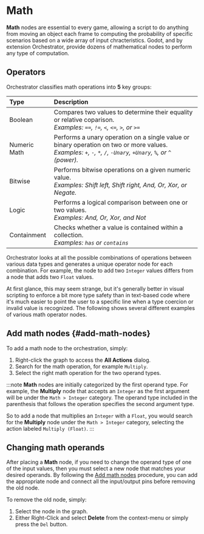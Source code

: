 
# Math

**Math** nodes are essential to every game, allowing a script to do anything from moving an object each frame to computing the probability of specific scenarios based on a wide array of input chracteristics.
Godot, and by extension Orchestrator, provide dozens of mathematical nodes to perform any type of computation.

## Operators

Orchestrator classifies math operations into **5** key groups:

| Type          | Description                                                                                                                                                          |
|:--------------|:---------------------------------------------------------------------------------------------------------------------------------------------------------------------|
| Boolean       | Compares two values to determine their equality or relative coparison.<br/>*Examples: `==`, `!=`, `<`, `<=`, `>`, or `>=`*                                           |
| Numeric Math  | Performs a unary operation on a single value or binary operation on two or more values.<br/>*Examples: `+`, `-`, `*`, `/`, `-Unary`, `+Unary`, `%`, or `^` (power).* |
| Bitwise       | Performs bitwise operations on a given numeric value.<br/>*Examples: Shift left, Shift right, And, Or, Xor, or Negate.*                                              |
| Logic         | Performs a logical comparison between one or two values.<br/>*Examples: And, Or, Xor, and Not*                                                                       |
| Containment   | Checks whether a value is contained within a collection.<br/>*Examples: `has` or `contains`*                                                                         |

Orchestrator looks at all the possible combinations of operations between various data types and generates a unique operator node for each combination.
For example, the node to add two `Integer` values differs from a node that adds two `Float` values.

At first glance, this may seem strange, but it's generally better in visual scripting to enforce a bit more type safety than in text-based code where it's much easier to point the user to a specific line when a type coercion or invalid value is recognized.
The following shows several different examples of various math operator nodes.

<Figure image="/img/nodes/math/math-operations.png" caption="Example of several math operation nodes"></Figure>

## Add math nodes {#add-math-nodes}

To add a math node to the orchestration, simply:

1. Right-click the graph to access the **All Actions** dialog.
2. Search for the math operation, for example `Multiply`.
3. Select the right math operation for the two operand types.

:::note
**Math** nodes are initially categorized by the first operand type.
For example, the **Multiply** node that accepts an `Integer` as the first argument will be under the `Math > Integer` category.
The operand type included in the parenthesis that follows the operation specifies the second argument type.

So to add a node that multiplies an `Integer` with a `Float`, you would search for the **Multiply** node under the `Math > Integer` category, selecting the action labeled `Multiply (Float)`. 
:::

## Changing math operands

After placing a **Math** node, if you need to change the operand type of one of the input values, then you must select a new node that matches your desired operands.
By following the [Add math nodes](#add-math-nodes) procedure, you can add the appropriate node and connect all the input/output pins before removing the old node.

To remove the old node, simply:

1. Select the node in the graph.
2. Either Right-Click and select **Delete** from the context-menu or simply press the `Del` button.